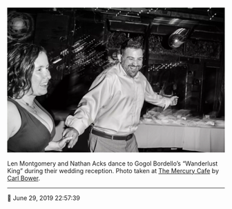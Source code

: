 ![Len Montgomery and Nathan Acks dance](assets/15f5609c91cdd0d2a9a7c3d5cce4d3d2.webp)

Len Montgomery and Nathan Acks dance to Gogol Bordello’s “Wanderlust King” during their wedding reception. Photo taken at [The Mercury Cafe](http://mercurycafe.com/) by [Carl Bower](http://carlbowerphotos.com/).

- - - -

<span aria-hidden="true">📅</span> June 29, 2019 22:57:39
